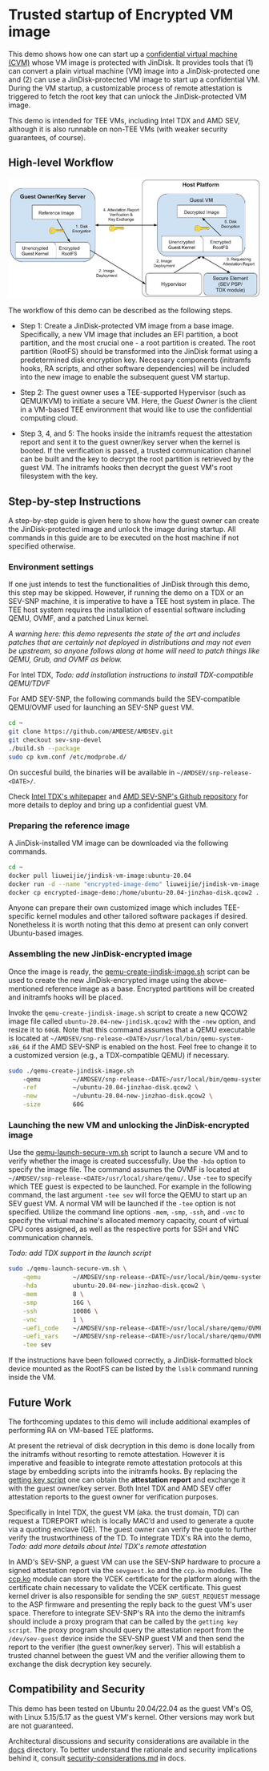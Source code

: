 # Trusted startup of Encrypted VM image

This demo shows how one can start up a [confidential virtual machine (CVM)](https://cloud.google.com/compute/confidential-vm/docs/about-cvm) whose VM image is protected with JinDisk. It provides tools that (1) can convert a plain virtual machine (VM) image into a JinDisk-protected one and (2) can use a JinDisk-protected VM image to start up a confidential VM. During the VM startup, a customizable process of remote attestation is triggered to fetch the root key that can unlock the JinDisk-protected VM image.

This demo is intended for TEE VMs, including Intel TDX and AMD SEV, although it is also runnable on non-TEE VMs (with weaker security guarantees, of course).

## High-level Workflow

![](./workflow.jpeg)

The workflow of this demo can be described as the following steps.

- Step 1: Create a JinDisk-protected VM image from a base image. Specifically, a new VM image that includes an EFI partition, a boot partition, and the most crucial one - a root partition is created. The root partition (RootFS) should be transformed into the JinDisk format using a predetermined disk encryption key. Necessary components (initramfs hooks, RA scripts, and other software dependencies) will be included into the new image to enable the subsequent guest VM startup.

- Step 2: The guest owner uses a TEE-supported Hypervisor (such as QEMU/KVM) to initiate a secure VM. Here, the *Guest Owner* is the client in a VM-based TEE environment that would like to use the confidential computing cloud.

- Step 3, 4, and 5: The hooks inside the initramfs request the attestation report and sent it to the guest owner/key server when the kernel is booted. If the verification is passed, a trusted communication channel can be built and the key to decrypt the root partition is retrieved by the guest VM. The initramfs hooks then decrypt the guest VM's root filesystem with the key.

## Step-by-step Instructions

A step-by-step guide is given here to show how the guest owner can create the JinDisk-protected image and unlock the image during startup. All commands in this guide are to be executed on the host machine if not specified otherwise.

### Environment settings

If one just intends to test the functionalities of JinDisk through this demo, this step may be skipped. However, if running the demo on a TDX or an SEV-SNP machine, it is imperative to have a TEE host system in place. The TEE host system requires the installation of essential software including QEMU, OVMF, and a patched Linux kernel.

*A warning here: this demo represents the state of the art and includes patches that are certainly not deployed in distributions and may not even be upstream, so anyone follows along at home will need to patch things like QEMU, Grub, and OVMF as below.*

For Intel TDX, 
*Todo: add installation instructions to install TDX-compatible QEMU/TDVF*

For AMD SEV-SNP, the following commands build the SEV-compatible QEMU/OVMF used for launching an SEV-SNP guest VM.

```bash
cd ~
git clone https://github.com/AMDESE/AMDSEV.git
git checkout sev-snp-devel
./build.sh --package
sudo cp kvm.conf /etc/modprobe.d/
```

On succesful build, the binaries will be available in `~/AMDSEV/snp-release-<DATE>/`.

Check [Intel TDX's whitepaper](https://software.intel.com/content/www/us/en/develop/articles/intel-trust-domain-extensions.html) and [AMD SEV-SNP's Github repository](https://github.com/AMDESE/AMDSEV/tree/sev-snp-devel) for more details to deploy and bring up a confidential guest VM.


### Preparing the reference image

A JinDisk-installed VM image can be downloaded via the following commands.

```bash
cd ~
docker pull liuweijie/jindisk-vm-image:ubuntu-20.04
docker run -d --name "encrypted-image-demo" liuweijie/jindisk-vm-image:ubuntu-20.04
docker cp encrypted-image-demo:/home/ubuntu-20.04-jinzhao-disk.qcow2 .
```

Anyone can prepare their own customized image which includes TEE-specific kernel modules and other tailored software packages if desired. Nonetheless it is worth noting that this demo at present can only convert Ubuntu-based images.

### Assembling the new JinDisk-encrypted image

Once the image is ready, the [qemu-create-jindisk-image.sh](./qemu-create-jindisk-image.sh) script can be used to create the new JinDisk-encrypted image using the above-mentioned reference image as a base. Encrypted partitions will be created and initramfs hooks will be placed.

Invoke the `qemu-create-jindisk-image.sh` script to create a new QCOW2 image file called `ubuntu-20.04-new-jindisk.qcow2` with the `-new` option, and resize it to `60GB`.
Note that this command assumes that a QEMU executable is located at `~/AMDSEV/snp-release-<DATE>/usr/local/bin/qemu-system-x86_64` if the AMD SEV-SNP is enabled on the host. Feel free to change it to a customized version (e.g., a TDX-compatible QEMU) if necessary.

```bash
sudo ./qemu-create-jindisk-image.sh 
    -qemu         ~/AMDSEV/snp-release-<DATE>/usr/local/bin/qemu-system-x86_64 \
    -ref          ~/ubuntu-20.04-jinzhao-disk.qcow2 \
    -new          ~/ubuntu-20.04-new-jinzhao-disk.qcow2 \
    -size         60G
```

### Launching the new VM and unlocking the JinDisk-encrypted image

Use the [qemu-launch-secure-vm.sh](./qemu-launch-secure-vm.sh) script to launch a secure VM and to verify whether the image is created successfully.
Use the `-hda` option to specify the image file. The command assumes the OVMF is located at `~/AMDSEV/snp-release-<DATE>/usr/local/share/qemu/`. Use `-tee` to specify which TEE guest is expected to be launched. For example in the following command, the last argument `-tee sev` will force the QEMU to start up an SEV guest VM. A normal VM will be launched if the `-tee` option is not specified.
Utilize the command line options `-mem`, `-smp`, `-ssh`, and `-vnc` to specify the virtual machine's allocated memory capacity, count of virtual CPU cores assigned, as well as the respective ports for SSH and VNC communication channels.

*Todo: add TDX support in the launch script*

```bash
sudo ./qemu-launch-secure-vm.sh \
    -qemu         ~/AMDSEV/snp-release-<DATE>/usr/local/bin/qemu-system-x86_64 \
    -hda          ubuntu-20.04-new-jinzhao-disk.qcow2 \
    -mem          8 \
    -smp          16G \
    -ssh          10086 \
    -vnc          1 \
    -uefi_code    ~/AMDSEV/snp-release-<DATE>/usr/local/share/qemu/OVMF_CODE.fd \
    -uefi_vars    ~/AMDSEV/snp-release-<DATE>/usr/local/share/qemu/OVMF_VARS.fd \
    -tee sev
```

If the instructions have been followed correctly, a JinDisk-formatted block device mounted as the RootFS can be listed by the `lsblk` command running inside the VM.


## Future Work

The forthcoming updates to this demo will include additional examples of performing RA on VM-based TEE platforms.

At present the retrieval of disk decryption in this demo is done locally from the initramfs without resorting to remote attestation.
However it is imperative and feasible to integrate remote attestation protocols at this stage by embedding scripts into the initramfs hooks. 
By replacing the [getting key script](./in-vm/initramfs-hooks/getting_key.sh) one can obtain the **attestation report** and exchange it with the guest owner/key server.
Both Intel TDX and AMD SEV offer attestation reports to the guest owner for verification purposes.

Specifically in Intel TDX, the guest VM (aka. the trust domain, TD) can request a TDREPORT which is locally MAC’d and used to generate a quote via a quoting enclave (QE). The guest owner can verify the quote to further verify the trustworthiness of the TD. 
To integrate TDX's RA into the demo, 
*Todo: add more details about Intel TDX's remote attestation*

In AMD's SEV-SNP, a guest VM can use the SEV-SNP hardware to procure a signed attestation report via the `sevguest.ko` and the `ccp.ko` modules. The [ccp.ko](https://lwn.net/Articles/735732/) module can store the VCEK certificate for the platform along with the certificate chain necessary to validate the VCEK certificate. This guest kernel driver is also responsible for sending the `SNP_GUEST_REQUEST` message to the ASP firmware and presenting the reply back to the guest VM's user space.
Therefore to integrate SEV-SNP's RA into the demo the initramfs should include a proxy program that can be called by the `getting key script`. The proxy program should query the attestation report from the `/dev/sev-guest` device inside the SEV-SNP guest VM and then send the report to the verifier (the guest owner/key server). This will establish a trusted channel between the guest VM and the verifier allowing them to exchange the disk decryption key securely.


## Compatibility and Security

This demo has been tested on Ubuntu 20.04/22.04 as the guest VM's OS, with Linux 5.15/5.17 as the guest VM's kernel. Other versions may work but are not guaranteed.

Architectural discussions and security considerations are available in the [docs](../../docs/) directory. To better understand the rationale and security implications behind it, consult [security-considerations.md](../../docs/security-considerations.md) in docs.
